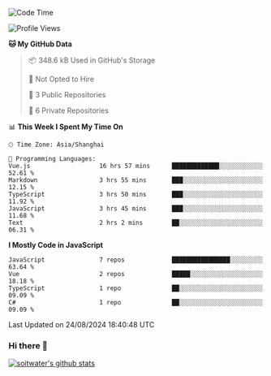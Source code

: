 <!--START_SECTION:waka-->
![Code Time](http://img.shields.io/badge/Code%20Time-3%2C911%20hrs%2010%20mins-blue)

![Profile Views](http://img.shields.io/badge/Profile%20Views-0-blue)

**🐱 My GitHub Data** 

> 📦 348.6 kB Used in GitHub's Storage 
 > 
> 🚫 Not Opted to Hire
 > 
> 📜 3 Public Repositories 
 > 
> 🔑 6 Private Repositories 
 > 
📊 **This Week I Spent My Time On** 

```text
🕑︎ Time Zone: Asia/Shanghai

💬 Programming Languages: 
Vue.js                   16 hrs 57 mins      █████████████░░░░░░░░░░░░   52.61 % 
Markdown                 3 hrs 55 mins       ███░░░░░░░░░░░░░░░░░░░░░░   12.15 % 
TypeScript               3 hrs 50 mins       ███░░░░░░░░░░░░░░░░░░░░░░   11.92 % 
JavaScript               3 hrs 45 mins       ███░░░░░░░░░░░░░░░░░░░░░░   11.68 % 
Text                     2 hrs 2 mins        ██░░░░░░░░░░░░░░░░░░░░░░░   06.31 % 
```

**I Mostly Code in JavaScript** 

```text
JavaScript               7 repos             ████████████████░░░░░░░░░   63.64 % 
Vue                      2 repos             █████░░░░░░░░░░░░░░░░░░░░   18.18 % 
TypeScript               1 repo              ██░░░░░░░░░░░░░░░░░░░░░░░   09.09 % 
C#                       1 repo              ██░░░░░░░░░░░░░░░░░░░░░░░   09.09 % 
```




 Last Updated on 24/08/2024 18:40:48 UTC
<!--END_SECTION:waka-->

### Hi there 👋
[![soitwater's github stats](https://github-readme-stats.vercel.app/api?username=soitwater)](https://github.com/soitwater/github-readme-stats)
